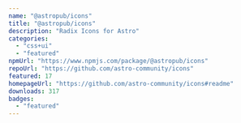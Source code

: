 ```yaml
---
name: "@astropub/icons"
title: "@astropub/icons"
description: "Radix Icons for Astro"
categories:
  - "css+ui"
  - "featured"
npmUrl: "https://www.npmjs.com/package/@astropub/icons"
repoUrl: "https://github.com/astro-community/icons"
featured: 17
homepageUrl: "https://github.com/astro-community/icons#readme"
downloads: 317
badges:
  - "featured"
---
```

